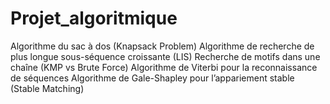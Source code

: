 # Projet_algoritmique
Algorithme du sac à dos (Knapsack Problem) Algorithme de recherche de plus longue sous-séquence croissante (LIS) Recherche de motifs dans une chaîne (KMP vs Brute Force) Algorithme de Viterbi pour la reconnaissance de séquences Algorithme de Gale-Shapley pour l’appariement stable (Stable Matching)
